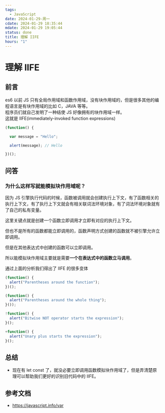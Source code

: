 ```yaml
---
tags:
  - JavaScript
date: 2024-01-29-周一
cdate: 2024-01-29 18:35:44
mdate: 2024-01-29 19:05:44
status: done
title: 理解 IIFE
hours: "1"
---
```


# 理解 IIFE

## 前言

es6 以前 JS 只有全局作用域和函数作用域，没有块作用域的，但是很多其他的编程语言是有块作用域的比如 C，JAVA 等等。  
程序员们就自己发明了一种结使 JS 好像拥有的块作用域一样。  
这就是 IIFE(immediately-invoked function expressions)

```javascript
(function() {

  var message = "Hello";

  alert(message); // Hello

})();
```

## 问答

### 为什么这样写就能模拟块作用域呢？

因为 JS 引擎执行代码的时候，函数被调用就会创建执行上下文，有了函数相关的执行上下文，有了执行上下文就会有相关联词法环境对象，有了词法环境对象就有了自己的私有变量。  

这里关键点就是创建一个函数立即调用才立即有对应的执行上下文。  

 但也不是所有的函数都能立即调用的，函数声明方式创建的函数就不被引擎允许立即调用。

但是在其他表达式中创建的函数可以立即调用。

所以能模拟块作用域主要就是需要**一个在表达式中的函数立马调用**。  

通过上面的分析我们得出了 IIFE 的很多变体

```javascript
(function() {
  alert("Parentheses around the function");
})();

(function() {
  alert("Parentheses around the whole thing");
}());

!function() {
  alert("Bitwise NOT operator starts the expression");
}();

+function() {
  alert("Unary plus starts the expression");
}();
```

## 总结

- 现在有 let const 了，就没必要立即调用函数模拟块作用域了，但是弄清楚原理可以帮助我们更好的识别旧代码中的 IIFE。

## 参考文档

- https://javascript.info/var